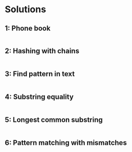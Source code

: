 # Solutions

## 1: Phone book
```
```

## 2: Hashing with chains
```
```

## 3: Find pattern in text
```
```

## 4: Substring equality
```
```

## 5: Longest common substring
```
```

## 6: Pattern matching with mismatches
```
```
